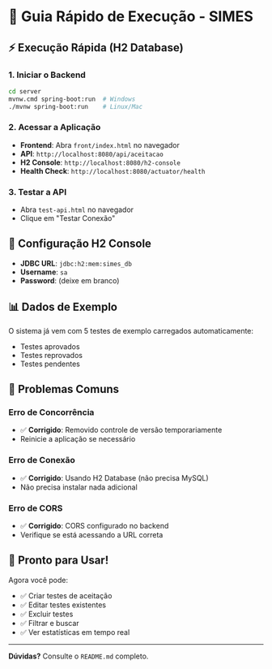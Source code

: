 # 🚀 Guia Rápido de Execução - SIMES

## ⚡ Execução Rápida (H2 Database)

### 1. Iniciar o Backend
```bash
cd server
mvnw.cmd spring-boot:run  # Windows
./mvnw spring-boot:run    # Linux/Mac
```

### 2. Acessar a Aplicação
- **Frontend**: Abra `front/index.html` no navegador
- **API**: `http://localhost:8080/api/aceitacao`
- **H2 Console**: `http://localhost:8080/h2-console`
- **Health Check**: `http://localhost:8080/actuator/health`

### 3. Testar a API
- Abra `test-api.html` no navegador
- Clique em "Testar Conexão"

## 🔧 Configuração H2 Console
- **JDBC URL**: `jdbc:h2:mem:simes_db`
- **Username**: `sa`
- **Password**: (deixe em branco)

## 📊 Dados de Exemplo
O sistema já vem com 5 testes de exemplo carregados automaticamente:
- Testes aprovados
- Testes reprovados
- Testes pendentes

## 🐛 Problemas Comuns

### Erro de Concorrência
- ✅ **Corrigido**: Removido controle de versão temporariamente
- Reinicie a aplicação se necessário

### Erro de Conexão
- ✅ **Corrigido**: Usando H2 Database (não precisa MySQL)
- Não precisa instalar nada adicional

### Erro de CORS
- ✅ **Corrigido**: CORS configurado no backend
- Verifique se está acessando a URL correta

## 🎯 Pronto para Usar!
Agora você pode:
- ✅ Criar testes de aceitação
- ✅ Editar testes existentes
- ✅ Excluir testes
- ✅ Filtrar e buscar
- ✅ Ver estatísticas em tempo real

---
**Dúvidas?** Consulte o `README.md` completo. 